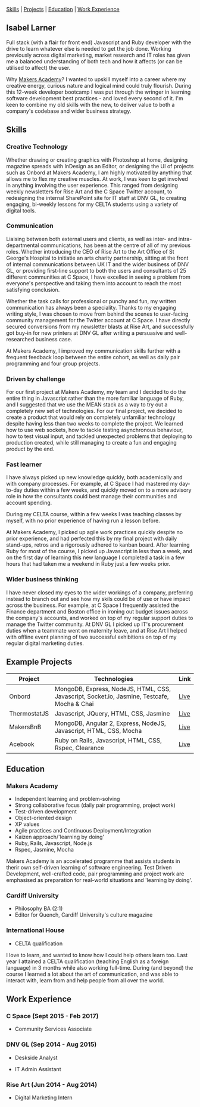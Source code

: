 [Skills](#skills) | [Projects](#projects) | [Education](#education) | [Work Experience](#work-experience)

## Isabel Larner

Full stack (with a flair for front end) Javascript and Ruby developer with the drive to learn whatever else is needed to get the job done. Working previously across digital marketing, market research and IT roles has given me a balanced understanding of both tech and how it affects (or can be utilised to affect) the user.

Why [Makers Academy](http://www.makersacademy.com/)? I wanted to upskill myself into a career where my creative energy, curious nature and logical mind could truly flourish. During this 12-week developer bootcamp I was put through the wringer in learning software development best practices - and loved every second of it. I'm keen to combine my old skills with the new, to deliver value to both a company's codebase and wider business strategy.

## Skills

### Creative Technology
Whether drawing or creating graphics with Photoshop at home, designing magazine spreads with InDesign as an Editor, or designing the UI of projects such as Onbord at Makers Academy, I am highly motivated by anything that allows me to flex my creative muscles. At work, I was keen to get involved in anything involving the user experience. This ranged from designing weekly newsletters for Rise Art and the C Space Twitter account, to redesigning the internal SharePoint site for IT staff at DNV GL, to creating engaging, bi-weekly lessons for my CELTA students using a variety of digital tools. 

### Communication
Liaising between both external users and clients, as well as inter- and intra-departmental communications, has been at the centre of all of my previous roles. Whether introducing the CEO of Rise Art to the Art Office of St George's Hospital to initiatie an arts charity partnership, sitting at the front of internal communications between UK IT and the wider business of DNV GL, or providing first-line support to both the users and consultants of 25 different communities at C Space, I have excelled in seeing a problem from everyone's perspective and taking them into account to reach the most satisfying conclusion.

Whether the task calls for professional or punchy and fun, my written communication has always been a speciality. Thanks to my engaging writing style, I was chosen to move from behind the scenes to user-facing community management for the Twitter account at C Space. I have directly secured conversions from my newsletter blasts at Rise Art, and successfully got buy-in for new printers at DNV GL after writing a persuasive and well-researched business case.

At Makers Academy, I improved my communication skills further with a frequent feedback loop between the entire cohort, as well as daily pair programming and four group projects.

### Driven by challenge
For our first project at Makers Academy, my team and I decided to do the entire thing in Javascript rather than the more familiar language of Ruby, and I suggested that we use the MEAN stack as a way to try out a completely new set of technologies. For our final project, we decided to create a product that would rely on completely unfamiliar technology despite having less than two weeks to complete the project. We learned how to use web sockets, how to tackle testing asynchronous behaviour, how to test visual input, and tackled unexpected problems that deploying to production created, while still managing to create a fun and engaging product by the end.

### Fast learner
I have always picked up new knowledge quickly, both academically and with company processes. For example, at C Space I had mastered my day-to-day duties within a few weeks, and quickly moved on to a more advisory role in how the consultants could best manage their communities and account spending.

During my CELTA course, within a few weeks I was teaching classes by myself, with no prior experience of having run a lesson before. 

At Makers Academy, I picked up agile work practices quickly despite no prior experience, and had perfected this by my final project with daily stand-ups, retros and a rigorously adhered to kanban board. After learning Ruby for most of the course, I picked up Javascript in less than a week, and on the first day of learning this new language I completed a task in a few hours that had taken me a weekend in Ruby just a few weeks prior.

### Wider business thinking
I have never closed my eyes to the wider workings of a company, preferring instead to branch out and see how my skils could be of use or have impact across the business. For example, at C Space I frequently assisted the Finance department and Boston office in ironing out budget issues across the company's accounts, and worked on top of my regular support duties to manage the Twitter community. At DNV GL I picked up IT's procurement duties when a teammate went on maternity leave, and at Rise Art I helped with offline event planning of two successful exhibitions on top of my regular digital marketing duties.

## Example Projects

| Project  | Technologies | Link |
| ------------- | ------------- | ---- |
| Onbord  | MongoDB, Express, NodeJS, HTML, CSS, Javascript, Socket.io, Jasmine, Testcafe, Mocha & Chai  |   [Live](https://github.com/ilarne/team-whiteboard)   |
| ThermostatJS | Javascript, JQuery, HTML, CSS, Jasmine | [Live](https://github.com/ilarne/thermostat-JS) |
| MakersBnB  | MongoDB, Angular 2, Express, NodeJS, Javascript, HTML, CSS, Mocha  |   [Live](https://github.com/motri/Makersbnb) |
| Acebook | Ruby on Rails, Javascript, HTML, CSS, Rspec, Clearance | [Live](https://github.com/makersacademy/acebook-april2017) |

## Education

### Makers Academy

- Independent learning and problem-solving
- Strong collaborative focus (daily pair programming, project work)
- Test-driven development
- Object-oriented design
- XP values
- Agile practices and Continuous Deployment/Integration
- Kaizen approach/'learning by doing'
- Ruby, Rails, Javascript, Node.js
- Rspec, Jasmine, Mocha

Makers Academy is an accelerated programme that assists students in therir own self-driven learning of software engineering. Test Driven Development, well-crafted code, pair programming and project work are emphasised as preparation for real-world situations and 'learning by doing'.

### Cardiff University

- Philosophy BA (2:1)
- Editor for Quench, Cardiff University's culture magazine

### International House

- CELTA qualification

I love to learn, and wanted to know how I could help others learn too. Last year I attained a CELTA qualification (teaching English as a foreign language) in 3 months while also working full-time. During (and beyond) the course I learned a lot about the art of communication, and was able to interact with, learn from and help people from all over the world.

## Work Experience

### C Space (Sept 2015 - Feb 2017)   

- Community Services Associate

### DNV GL (Sep 2014 - Aug 2015)  

- Deskside Analyst

- IT Admin Assistant

### Rise Art (Jun 2014 - Aug 2014)

- Digital Marketing Intern


